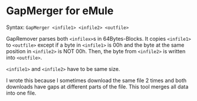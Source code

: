 GapMerger for eMule
===================

Syntax: `GapMerger <infile1> <infile2> <outfile>`


GapRemover parses both `<infilex>`s in 64Bytes-Blocks.
It copies `<infile1>` to `<outfile>` except if a byte in `<infile1>` is 00h and the byte at the same position in `<infile2>` is NOT 00h.
Then, the byte from `<infile2>` is written into `<outfile>`.

`<infile1>` and `<infile2>` have to be same size.


I wrote this because I sometimes download the same file 2 times and both downloads have gaps at different parts of the file.
This tool merges all data into one file.
